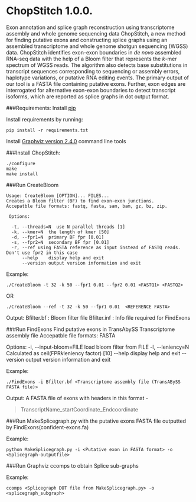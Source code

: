 # ChopStitch 1.0.0.
Exon annotation and splice graph reconstruction using transcriptome assembly and whole genome sequencing data
ChopStitch, a new method for finding putative exons and constructing splice graphs using an assembled transcriptome and whole genome shotgun sequencing (WGSS) data. ChopStitch identifies exon-exon boundaries in *de novo* assembled RNA-seq data with the help of a Bloom filter that represents the *k*-mer spectrum of WGSS reads. The algorithm also detects base substitutions in transcript sequences corresponding to sequencing or assembly errors, haplotype variations, or putative RNA editing events. The primary output of our tool is a FASTA file containing putative exons. Further, exon edges are interrogated for alternative exon-exon boundaries to detect transcript isoforms, which are reported as splice graphs in dot output format.

###Requirements:
Install [pip](https://pip.pypa.io/en/latest/installing/) 
         
Install requirements by running:
```
pip install -r requirements.txt
```
Install [Graphviz version 2.4.0](http://www.graphviz.org/Download..php) command line tools
              
              
###Install ChopStitch:
```
./configure
make
make install
```
            
###Run CreateBloom

```
Usage: CreateBloom [OPTION]... FILES...
Creates a Bloom filter (BF) to find exon-exon junctions.
Accepatble file formats: fastq, fasta, sam, bam, gz, bz, zip.

 Options:

  -t, --threads=N  use N parallel threads [1]
  -k, --kmer=N	the length of kmer [50]
  -d, --fpr1=N	primary BF fpr [0.01]
  -s, --fpr2=N	secondary BF fpr [0.01]
  -r, --ref	using FASTA reference as input instead of FASTQ reads. Don't use fpr2 in this case
      --help	display help and exit
      --version	output version information and exit

```
Example:
```
./CreateBloom -t 32 -k 50 --fpr1 0.01 --fpr2 0.01 <FASTQ1> <FASTQ2>
```
OR
```
./CreateBloom --ref -t 32 -k 50 --fpr1 0.01  <REFERENCE FASTA> 
```
               
Output:
Bfilter.bf : Bloom filter file
Bfilter.inf : Info file required for FindExons 
        
             
###Run FindExons
Find putative exons in TransAbySS Transcriptome assembly file
Accepatble file formats: FASTA

  Options:
    -i, --input-bloom=FILE  load bloom filter from FILE
    -l, --leniency=N        Calculated as ceil(FPR*k*leniency factor) [10]
        --help	            display help and exit
        --version           output version information and exit

Example:
```
./FindExons -i Bfilter.bf <Transcriptome assembly file (TransABySS FASTA file)>
```
Output:
A FASTA file of exons with headers in this format - 
>TranscriptName_startCoordinate_Endcoordinate
         
            
###Run MakeSplicegraph.py with the putative exons FASTA file outputted by FindExons(confident-exons.fa)
    
Example:
```
python MakeSplicegraph.py -i <Putative exon in FASTA format> -o <Splicegraph-outputfile>
```
       
###Run Graphviz ccomps to obtain Splice sub-graphs
    
Example:   
```
ccomps <Splicegraph DOT file from MakeSplicegraph.py> -o <splicegraph_subgraph>
```
         
